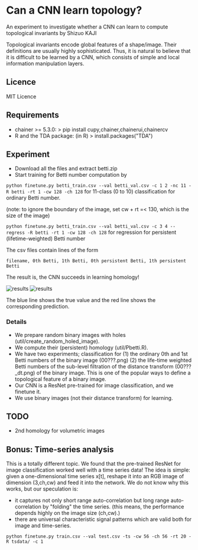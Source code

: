 Can a CNN learn topology?
=============
An experiment to investigate whether a CNN can learn to compute topological invariants
by Shizuo KAJI

Topological invariants encode global features of a shape/image.
Their definitions are usually highly sophisticated.
Thus, it is natural to believe that it is difficult to be learned by a CNN,
which consists of simple and local information manipulation layers.

## Licence
MIT Licence

## Requirements
- chainer >= 5.3.0: > pip install cupy,chainer,chainerui,chainercv
- R and the TDA package: (in R) > install.packages("TDA")

## Experiment
- Download all the files and extract betti.zip
- Start training for Betti number computation by

```python finetune.py betti_train.csv --val betti_val.csv -c 1 2 -nc 11 -R betti -rt 1 -cw 128 -ch 128```
for 11-class (0 to 10) classification for ordinary Betti number.

(note: to ignore the boundary of the image, set cw + rt =< 130, which is the size of the image)

```python finetune.py betti_train.csv --val betti_val.csv -c 3 4 --regress -R betti -rt 1 -cw 128 -ch 128```
for regression for persistent (lifetime-weighted) Betti number

The csv files contain lines of the form
```
filename, 0th Betti, 1th Betti, 0th persistent Betti, 1th persistent Betti
```

The result is, the CNN succeeds in learning homology!

![results](https://github.com/shizuo-kaji/CNNTopologyExperiment/blob/master/H0.jpeg?raw=true)
![results](https://github.com/shizuo-kaji/CNNTopologyExperiment/blob/master/H1.jpeg?raw=true)

The blue line shows the true value and the red line shows the corresponding prediction.

### Details
- We prepare random binary images with holes (util/create_random_holed_image).
- We compute their (persistent) homology (util/Pbetti.R).
- We have two experiments; classification for (1) the ordinary 0th and 1st Betti numbers of the binary image (00???.png)
(2) the life-time weighted Betti numbers of the sub-level filtration of the distance transform (00???_dt.png) of the binary image. This is one of the popular ways to define a topological feature of a binary image. 
- Our CNN is a ResNet pre-trained for image classification, and we finetune it.
- We use binary images (not their distance transform) for learning.

## TODO
- 2nd homology for volumetric images

## Bonus: Time-series analysis
This is a totally different topic.
We found that the pre-trained ResNet for image classification worked well with a time series data!
The idea is simple: given a one-dimensional time series x[t], reshape it into an RGB image of dimension
(3,ch,cw) and feed it into the network.
We do not know why this works, but our speculation is:
- it captures not only short range auto-correlation but long range auto-correlation by "folding" the time series.
(this means, the performance depends highly on the image size (ch,cw).) 
- there are universal characteristic signal patterns which are valid both for image and time-series.

```python finetune.py train.csv --val test.csv -ts -cw 56 -ch 56 -rt 20 -R tsdata/ -c 1```

